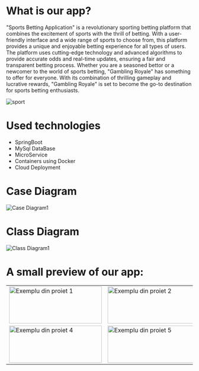 # What is our app? 
"Sports Betting Application" is a revolutionary sporting betting platform that combines the excitement of sports with the thrill of betting. With a user-friendly interface and a wide range of sports to choose from, this platform provides a unique and enjoyable betting experience for all types of users. The platform uses cutting-edge technology and advanced algorithms to provide accurate odds and real-time updates, ensuring a fair and transparent betting process. Whether you are a seasoned bettor or a newcomer to the world of sports betting, "Gambling Royale" has something to offer for everyone. With its combination of thrilling gameplay and lucrative rewards, "Gambling Royale" is set to become the go-to destination for sports betting enthusiasts.

![sport](https://user-images.githubusercontent.com/100337916/217181109-3af53914-8a76-46dc-8f3b-d335c16ee605.png)

# Used technologies 
- SpringBoot
- MySql DataBase
- MicroService
- Containers using Docker
- Cloud Deployment

# Case Diagram
![Case Diagram1](https://user-images.githubusercontent.com/100337916/217187466-c101a95f-92b9-44a4-b5f0-965c8b32fece.png)


# Class Diagram
![Class Diagram1](https://user-images.githubusercontent.com/100337916/217184137-862b354e-20c3-4079-a86f-f74739398f69.png)


# A small preview of our app:
<table>
  <tr>
    <td><img src="https://user-images.githubusercontent.com/100337916/217174392-fa68960b-7edc-43c8-a6c8-08de7f5fb82d.jpg" alt="Exemplu din proiet 1" width="250" height="100"/></td>
    <td><img src="https://user-images.githubusercontent.com/100337916/217174436-215ef344-1448-4e96-825f-00214b84a524.jpg" alt="Exemplu din proiet 2" width="250" height="100"/></td>
    <td><img src="https://user-images.githubusercontent.com/100337916/217174502-7bebb84b-85bf-4be3-a4a5-b97d298e9cab.jpg" alt="Exemplu din proiet 3" width="250" height="100"/></td>
  </tr>
  <tr>
    <td><img src="https://user-images.githubusercontent.com/100337916/217174553-b31d228f-69f0-48e9-a530-3efebd231d34.jpg" alt="Exemplu din proiet 4" width="250" height="100"/></td>
    <td><img src="https://user-images.githubusercontent.com/100337916/217174641-6dd5933b-8389-43be-bba5-a41f60c66588.jpg" alt="Exemplu din proiet 5" width="250" height="100"/></td>
    <td><img src="https://user-images.githubusercontent.com/100337916/217174646-043cd801-d067-454c-bf6c-7c6b27f70ae1.jpg" alt="Exemplu din proiet 6" width="250" height="100"/></td>
  </tr>
  
</table>




